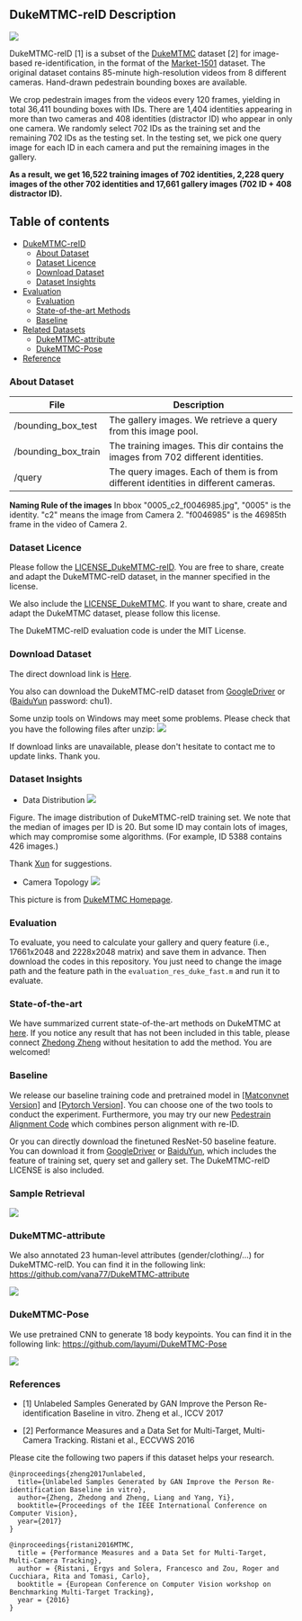 ## DukeMTMC-reID Description
![](https://github.com/layumi/Duke_evaluation/blob/master/DukeMTMC-reID_mosaic.jpg)

DukeMTMC-reID [1] is a subset of the [DukeMTMC](http://vision.cs.duke.edu/DukeMTMC/) dataset [2] for image-based re-identification, in the format of the [Market-1501](http://www.liangzheng.com.cn/Project/project_reid.html) dataset. The original dataset contains 85-minute high-resolution videos from 8 different cameras. Hand-drawn pedestrain bounding boxes are available. 

We crop pedestrain images from the videos every 120 frames, yielding in total 36,411 bounding boxes with IDs. There are 1,404 identities appearing in more than two cameras and 408 identities (distractor ID) who appear in only one camera. We randomly select 702 IDs as the training set and the remaining 702 IDs as the testing set. In the testing set, we pick one query image for each ID in each camera and put the remaining images in the gallery. 

**As a result, we get 16,522 training images of 702 identities, 2,228 query images of the other 702 identities and 17,661 gallery images (702 ID + 408 distractor ID).** 

## Table of contents
* [DukeMTMC-reID](#dukemtmc-reid-description)
    * [About Dataset](#about-dataset)
    * [Dataset Licence](#dataset-licence)
    * [Download Dataset](#download-dataset)
    * [Dataset Insights](#dataset-insights)
* [Evaluation](#evaluation)
    * [Evaluation](#evaluation)
    * [State-of-the-art Methods](#state-of-the-art)
    * [Baseline](#baseline)
* [Related Datasets](#dukemtmc-attribute)
    * [DukeMTMC-attribute](#dukemtmc-attribute)
    * [DukeMTMC-Pose](#dukemtmc-pose)
* [Reference](#reference)

### About Dataset
|File  | Description | 
| --------   | -----  |
|/bounding_box_test  | The gallery images. We retrieve a query from this image pool.|
|/bounding_box_train  | The training images. This dir contains the images from 702 different identities.|
|/query  | The query images. Each of them is from different identities in different cameras.|

**Naming Rule of the images** In bbox "0005_c2_f0046985.jpg", "0005" is the identity. "c2" means the image from Camera 2. "f0046985" is the 46985th frame in the video of Camera 2.

### Dataset Licence
Please follow the [LICENSE_DukeMTMC-reID](https://github.com/layumi/DukeMTMC_reID_evaluation/blob/master/LICENSE_DukeMTMC-reID.txt). You are free to share, create and adapt the DukeMTMC-reID dataset, in the manner specified in the license. 

We also include the [LICENSE_DukeMTMC](https://github.com/layumi/DukeMTMC_reID_evaluation/blob/master/LICENSE_DukeMTMC.txt). If you want to share, create and adapt the DukeMTMC dataset, please follow this license.

The DukeMTMC-reID evaluation code is under the MIT License.

### Download Dataset

The direct download link is [Here](http://vision.cs.duke.edu/DukeMTMC/data/misc/DukeMTMC-reID.zip).

You also can download the DukeMTMC-reID dataset from [GoogleDriver](https://drive.google.com/open?id=0B0VOCNYh8HeRdnBPa2ZWaVBYSVk) or ([BaiduYun](https://pan.baidu.com/s/1kUD80xp) password: chu1).

Some unzip tools on Windows may meet some problems. Please check that you have the following files after unzip:
![](https://github.com/layumi/DukeMTMC-reID_evaluation/blob/master/PastedGraphic-1.png)

If download links are unavailable, please don't hesitate to contact me to update links. Thank you.

### Dataset Insights

* Data Distribution
![](https://github.com/layumi/DukeMTMC-reID_evaluation/blob/master/Data_Distribution.jpg)

Figure. The image distribution of DukeMTMC-reID training set. We note that the median of images per ID is 20. But some ID may contain lots of images, which may compromise some algorithms. (For example, ID 5388 contains 426 images.) 

Thank [Xun](https://github.com/Xun-Yang) for suggestions.

* Camera Topology
![](http://vision.cs.duke.edu/DukeMTMC/img/campus.png)

This picture is from [DukeMTMC Homepage](http://vision.cs.duke.edu/DukeMTMC/).

### Evaluation
To evaluate, you need to calculate your gallery and query feature (i.e., 17661x2048 and 2228x2048 matrix) and save them in advance. Then download the codes in this repository. You just need to change the image path and the feature path in the `evaluation_res_duke_fast.m` and run it to evaluate.

### State-of-the-art
We have summarized current state-of-the-art methods on DukeMTMC at [here](https://github.com/layumi/DukeMTMC-reID_evaluation/blob/master/State-of-the-art/README.md). If you notice any result that has not been included in this table, please connect [Zhedong Zheng](mailto:zdzheng12@gmail.com) without hesitation to add the method. You are welcomed!

### Baseline
We release our baseline training code and pretrained model in [[Matconvnet Version]](https://github.com/layumi/DukeMTMC-reID_baseline) and [[Pytorch Version]](https://github.com/layumi/Person_reID_baseline_pytorch). You can choose one of the two tools to conduct the experiment. Furthermore, you may try our new [Pedestrain Alignment Code](https://github.com/layumi/Pedestrian_Alignment) which combines person alignment with re-ID.

Or you can directly download the finetuned ResNet-50 baseline feature. You can download it from [GoogleDriver](https://drive.google.com/open?id=0B0VOCNYh8HeRVFR6bldBX0lTRVE) or [BaiduYun](https://pan.baidu.com/s/1c2CIsTy), which includes the feature of training set, query set and gallery set. The DukeMTMC-reID LICENSE is also included.

### Sample Retrieval
![](https://github.com/layumi/Duke_evaluation/blob/master/duke_rank.jpg)

### DukeMTMC-attribute
We also annotated 23 human-level attributes (gender/clothing/...) for DukeMTMC-reID. You can find it in the following link:
https://github.com/vana77/DukeMTMC-attribute

![](https://github.com/vana77/DukeMTMC-attribute/blob/master/sample_image.jpg)

### DukeMTMC-Pose
We use pretrained CNN to generate 18 body keypoints. You can find it in the following link:
https://github.com/layumi/DukeMTMC-Pose

![](https://github.com/layumi/DukeMTMC-Pose/blob/master/demo.png) 

### References
- [1] Unlabeled Samples Generated by GAN Improve the Person Re-identification Baseline in vitro. Zheng et al., ICCV 2017

- [2] Performance Measures and a Data Set for Multi-Target, Multi-Camera Tracking. Ristani et al., ECCVWS 2016

Please cite the following two papers if this dataset helps your research.
```
@inproceedings{zheng2017unlabeled,
  title={Unlabeled Samples Generated by GAN Improve the Person Re-identification Baseline in vitro},
  author={Zheng, Zhedong and Zheng, Liang and Yang, Yi},
  booktitle={Proceedings of the IEEE International Conference on Computer Vision},
  year={2017}
}

@inproceedings{ristani2016MTMC,
  title = {Performance Measures and a Data Set for Multi-Target, Multi-Camera Tracking},
  author = {Ristani, Ergys and Solera, Francesco and Zou, Roger and Cucchiara, Rita and Tomasi, Carlo},
  booktitle = {European Conference on Computer Vision workshop on Benchmarking Multi-Target Tracking},
  year = {2016}
}
```
